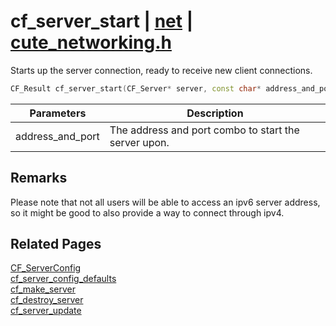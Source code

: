 # cf_server_start | [net](https://github.com/RandyGaul/cute_framework/blob/master/docs/net/README.md) | [cute_networking.h](https://github.com/RandyGaul/cute_framework/blob/master/include/cute_networking.h)

Starts up the server connection, ready to receive new client connections.

```cpp
CF_Result cf_server_start(CF_Server* server, const char* address_and_port);
```

Parameters | Description
--- | ---
address_and_port | The address and port combo to start the server upon.

## Remarks

Please note that not all users will be able to access an ipv6 server address, so it might be good to also provide a way to connect through ipv4.

## Related Pages

[CF_ServerConfig](https://github.com/RandyGaul/cute_framework/blob/master/docs/net/cf_serverconfig.md)  
[cf_server_config_defaults](https://github.com/RandyGaul/cute_framework/blob/master/docs/net/cf_server_config_defaults.md)  
[cf_make_server](https://github.com/RandyGaul/cute_framework/blob/master/docs/net/cf_make_server.md)  
[cf_destroy_server](https://github.com/RandyGaul/cute_framework/blob/master/docs/net/cf_destroy_server.md)  
[cf_server_update](https://github.com/RandyGaul/cute_framework/blob/master/docs/net/cf_server_update.md)  

